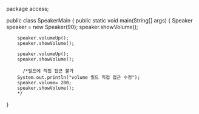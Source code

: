 package access;

public class SpeakerMain {
public static void main(String[] args) {
Speaker speaker = new Speaker(90);
speaker.showVolume();

        speaker.volumeUp();
        speaker.showVolume();

        speaker.volumeUp();
        speaker.showVolume();

          /*필드에 직접 접근 불가
        System.out.println("volume 필드 직접 접근 수정");
        speaker.volume= 200;
        speaker.showVolume();
        */

}
